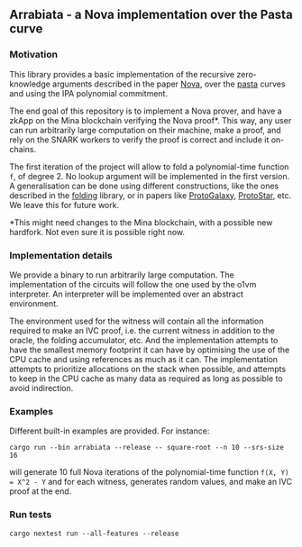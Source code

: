 ## Arrabiata - a Nova implementation over the Pasta curve

### Motivation

This library provides a basic implementation of the recursive zero-knowledge
arguments described in the paper [Nova](https://eprint.iacr.org/2021/370), over
the [pasta]() curves and using the IPA polynomial commitment.

The end goal of this repository is to implement a Nova prover, and have a zkApp
on the Mina blockchain verifying the Nova proof*. This way, any user can run
arbitrarily large computation on their machine, make a proof, and rely on the
SNARK workers to verify the proof is correct and include it on-chains.

The first iteration of the project will allow to fold a polynomial-time function
`f`, of degree 2. No lookup argument will be implemented in the first version.
A generalisation can be done using different constructions, like the ones
described in the [folding](../folding) library, or in papers like
[ProtoGalaxy](https://eprint.iacr.org/2023/1106),
[ProtoStar](https://eprint.iacr.org/2023/620), etc. We leave this for future
work.

*This might need changes to the Mina blockchain, with a possible new hardfork.
Not even sure it is possible right now.

### Implementation details

We provide a binary to run arbitrarily large computation.
The implementation of the circuits will follow the one used by the o1vm
interpreter. An interpreter will be implemented over an abstract environment.

The environment used for the witness will contain all the information required
to make an IVC proof, i.e. the current witness in addition to the oracle, the
folding accumulator, etc. And the implementation attempts to have the smallest
memory footprint it can have by optimising the use of the CPU cache and using
references as much as it can. The implementation attempts to prioritize
allocations on the stack when possible, and attempts to keep in the CPU cache as
many data as required as long as possible to avoid indirection.


### Examples

Different built-in examples are provided. For instance:
```
cargo run --bin arrabiata --release -- square-root --n 10 --srs-size 16
```

will generate 10 full Nova iterations of the polynomial-time function `f(X, Y) =
X^2 - Y` and for each witness, generates random values, and make an IVC proof at
the end.

### Run tests

```
cargo nextest run --all-features --release
```

